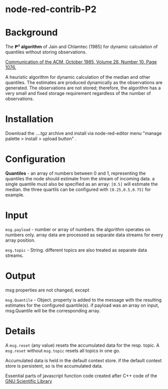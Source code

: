 # node-red-contrib-P2

Background
==========

The **𝗣² algorithm** of Jain and Chlamtec (1985) for dynamic calculation of quantiles without storing observations.

[Communication of the ACM, October 1985, Volume 28, Number 10, Page 1076.](https://dl.acm.org/doi/pdf/10.1145/4372.4378)

A heuristic algorithm for dynamic calculation of the median and other quantiles.
The estimates are produced dynamically as the observations are generated.
The observations are not stored; therefore, the algorithm has a very small and fixed storage requirement regardless of the number of observations.

Installation
============
Download the ....tgz archive and install via node-red-editor menu "manage palette > install > upload button" .


Configuration
=============

**Quantiles** - an array of numbers between 0 and 1, representing the quantiles the node should estimate from the stream of incoming data. 
a single quantile must also be specified as an array: `[0.5]` will estimate the median. 
the three quartils can be configured with `[0.25,0.5,0.75]` for example.


Input
=====

`msg.payload` - number or array of numbers. the algorithm operates on numbers only. array data are processed as separate data streams for every array position.

`msg.topic` - String. different topics are also treated as separate data streams.


Output
======

msg properties are not changed, except

`msg.Quantile` - Object.
 property is added to the message with the resulting estimates for the configured quantile(s).
 if payload was an array on input, msg.Quantile will be the corresponding array.

Details
=======

A `msg.reset` (any value) resets the accumulated data for the resp. topic. 
A `msg.reset` without `msg.topic` resets all topics in one go.

Accumulated data is held in the default context store. if the default context store is persistent, so is the accumulated data.

Essential parts of javascript function code created after C++ code of the [GNU Scientific Library](https://www.gnu.org/software/gsl/doc/html/rstat.html#quantiles)
